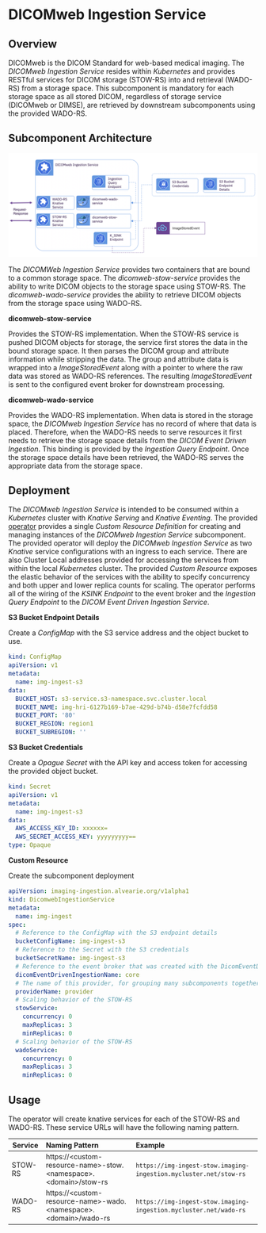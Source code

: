 # DICOMweb Ingestion Service

## Overview
  DICOMweb is the DICOM Standard for web-based medical imaging.  The *DICOMweb Ingestion Service* resides within *Kubernetes* and provides RESTful services for DICOM storage (STOW-RS) into and retrieval (WADO-RS) from a storage space.  This subcomponent is mandatory for each storage space as all stored DICOM, regardless of storage service (DICOMweb or DIMSE), are retrieved by downstream subcomponents using the provided WADO-RS.

## Subcomponent Architecture
![DICOMweb Ingestion Service](../images/dicomweb-ingestion-service.png)

The *DICOMWeb Ingestion Service* provides two containers that are bound to a common storage space.  The *dicomweb-stow-service* provides the ability to write DICOM objects to the storage space using STOW-RS.   The *dicomweb-wado-service* provides the ability to retrieve DICOM objects from the storage space using WADO-RS. 

**dicomweb-stow-service**

Provides the STOW-RS implementation.  When the STOW-RS service is pushed DICOM objects for storage, the service first stores the data in the bound storage space.  It then parses the DICOM group and attribute information while stripping the data.  The group and attribute data is wrapped into a *ImageStoredEvent* along with a pointer to where the raw data was stored as WADO-RS references.  The resulting *ImageStoredEvent* is sent to the configured event broker for downstream processing.

**dicomweb-wado-service**

Provides the WADO-RS implementation.  When data is stored in the storage space, the *DICOMweb Ingestion Service* has no record of where that data is placed.  Therefore, when the WADO-RS needs to serve resources it first needs to retrieve the storage space details from the *DICOM Event Driven Ingestion*.  This binding is provided by the *Ingestion Query Endpoint*.  Once the storage space details have been retrieved, the WADO-RS serves the appropriate data from the storage space.  

## Deployment  
  The *DICOMweb Ingestion Service* is intended to be consumed within a *Kubernetes* cluster with *Knative Serving* and *Knative Eventing*.  The provided [operator](../operator/overview.md) provides a single *Custom Resource Definition* for creating and managing instances of the *DICOMweb Ingestion Service* subcomponent.  The provided operator will deploy the *DICOMweb Ingestion Service* as two *Knative* service configurations with an ingress to each service.  There are also Cluster Local addresses provided for accessing the services from within the local *Kubernetes* cluster.  The provided *Custom Resource* exposes the elastic behavior of the services with the ability to specify concurrency and both upper and lower replica counts for scaling.  The operator performs all of the wiring of the *KSINK Endpoint* to the event broker and the *Ingestion Query Endpoint* to the *DICOM Event Driven Ingestion Service*.


**S3 Bucket Endpoint Details**

Create a *ConfigMap* with the S3 service address and the object bucket to use.

```yaml
kind: ConfigMap
apiVersion: v1
metadata:
  name: img-ingest-s3
data:
  BUCKET_HOST: s3-service.s3-namespace.svc.cluster.local
  BUCKET_NAME: img-hri-6127b169-b7ae-429d-b74b-d58e7fcfdd58
  BUCKET_PORT: '80'
  BUCKET_REGION: region1
  BUCKET_SUBREGION: ''

```

**S3 Bucket Credentials**

Create a *Opague Secret* with the API key and access token for accessing the provided object bucket.

```yaml
kind: Secret
apiVersion: v1
metadata:
  name: img-ingest-s3
data:
  AWS_ACCESS_KEY_ID: xxxxxx=
  AWS_SECRET_ACCESS_KEY: yyyyyyyyy==
type: Opaque
```

 
 **Custom Resource**

Create the subcomponent deployment

```yaml
apiVersion: imaging-ingestion.alvearie.org/v1alpha1
kind: DicomwebIngestionService
metadata:
  name: img-ingest
spec:
  # Reference to the ConfigMap with the S3 endpoint details
  bucketConfigName: img-ingest-s3
  # Reference to the Secret with the S3 credentials
  bucketSecretName: img-ingest-s3
  # Reference to the event broker that was created with the DicomEventDrivenIngestion custom resource
  dicomEventDrivenIngestionName: core
  # The name of this provider, for grouping many subcomponents together.
  providerName: provider
  # Scaling behavior of the STOW-RS 
  stowService:
    concurrency: 0
    maxReplicas: 3
    minReplicas: 0
  # Scaling behavior of the STOW-RS 
  wadoService:
    concurrency: 0
    maxReplicas: 3
    minReplicas: 0
```


## Usage

The operator will create knative services for each of the STOW-RS and WADO-RS.  These service URLs will have the following naming pattern.

|Service       | Naming Pattern                                    | Example         |
|--------------|:--------------------------------------------------|:----------------|
|STOW-RS       | https://&lt;custom-resource-name&gt;-stow.&lt;namespace&gt;.&lt;domain&gt;/stow-rs | `https://img-ingest-stow.imaging-ingestion.mycluster.net/stow-rs` |
|WADO-RS       | https://&lt;custom-resource-name&gt;-wado.&lt;namespace&gt;.&lt;domain&gt;/wado-rs | `https://img-ingest-stow.imaging-ingestion.mycluster.net/wado-rs` |
